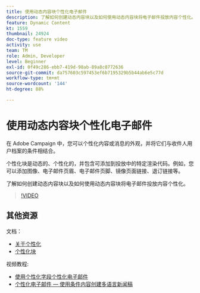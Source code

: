 ```yaml
---
title: 使用动态内容块个性化电子邮件
description: 了解如何创建动态内容块以及如何使用动态内容块将电子邮件投放内容个性化。
feature: Dynamic Content
kt: 1559
thumbnail: 24924
doc-type: feature video
activity: use
team: TM
role: Admin, Developer
level: Beginner
exl-id: 0f49c286-ebb7-419d-98ab-89a8c0772636
source-git-commit: da757603c597453ef6b7195329b5b44ab6e5c77d
workflow-type: tm+mt
source-wordcount: '144'
ht-degree: 88%

---
```



# 使用动态内容块个性化电子邮件

在 Adobe Campaign 中，您可以个性化内容或消息的外观，并将它们与收件人用户档案的条件相结合。

个性化块是动态的、个性化的，并包含可添加到投放中的特定渲染代码。例如，您可以添加图像、电子邮件页眉、电子邮件页脚、镜像页面链接、退订链接等。

了解如何创建动态内容块以及如何使用动态内容块将电子邮件投放内容个性化。


>[!VIDEO](https://video.tv.adobe.com/v/24924?quality=12)

## 其他资源

文档：

* [关于个性化](https://experienceleague.adobe.com/docs/campaign-classic/using/sending-messages/personalizing-deliveries/about-personalization.html)
* [个性化块](https://experienceleague.adobe.com/docs/campaign-classic/using/sending-messages/personalizing-deliveries/personalization-blocks.html)

视频教程:

* [使用个性化字段个性化电子邮件](/help/sending-messages/email-channel/personalizing-emails-using-personalization-fields.md)
* [个性化电子邮件 — 使用条件内容创建多语言新闻稿](/help/sending-messages/email-channel/personalizing-emails-create-a-multi-lingual-newsletter-using-conditional-content.md)
